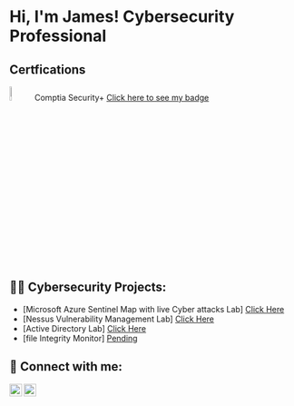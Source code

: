 <h1>Hi, I'm James! Cybersecurity Professional

  

</p> <h2> Certfications</h2> 
<img src="https://i.imgur.com/8n5utu0.png" height="8%" width="8%" alt="Disk Sanitization Steps"/> Comptia Security+ <a href="https://www.credly.com/badges/4e382d8e-2f02-4c76-a322-3dd1251e8e4d/public_url">Click here to see my badge</a>


<h2>👨‍💻 Cybersecurity Projects:</h2>

- [Microsoft Azure Sentinel Map with live Cyber attacks Lab] <a href="https://github.com/James-chiu-1/Azure-sentinal-Honeypot-">Click Here</a>
- [Nessus Vulnerability Management Lab] <a href="https://github.com/James-chiu-1/Vulnerability-Management-Through-Nessus">Click Here</a>
- [Active Directory Lab] <a href="https://github.com/James-chiu-1/Active-Directory-Lab">Click Here</a>
- [file Integrity Monitor] <a href="Pending">Pending</a>
  
  
<h2> 🤳 Connect with me:</h2>

[<img align="left" alt="JoshMadakor | YouTube" width="22px" src="https://cdn.jsdelivr.net/npm/simple-icons@v3/icons/youtube.svg" />][youtube]
[<img align="left" alt="JoshMadakor | LinkedIn" width="22px" src="https://cdn.jsdelivr.net/npm/simple-icons@v3/icons/linkedin.svg" />][linkedin]

[linkedin]: https://www.linkedin.com/in/jameschiuaz/
[youtube]: https://www.youtube.com/@jameschiucyber/

<!--
**joshmadakor1/joshmadakor1** is a ✨ _special_ ✨ repository because its `README.md` (this file) appears on your GitHub profile.

Here are some ideas to get you started:

- 🔭 I’m currently working on ...
- 🌱 I’m currently learning ...
- 👯 I’m looking to collaborate on ...
- 🤔 I’m looking for help with ...
- 💬 Ask me about ...
- 📫 How to reach me: ...
- 😄 Pronouns: ...
- ⚡ Fun fact: ...
-->
